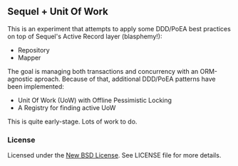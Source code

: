 Sequel + Unit Of Work
---------------------
This is an experiment that attempts to apply some DDD/PoEA best practices on top of Sequel's Active Record layer
(blasphemy!):

* Repository
* Mapper

The goal is managing both transactions and concurrency with an ORM-agnostic aproach. Because of that, additional
DDD/PoEA patterns have been implemented:

* Unit Of Work (UoW) with Offline Pessimistic Locking
* A Registry for finding active UoW

This is quite early-stage. Lots of work to do.

### License
Licensed under the [New BSD License](http://opensource.org/licenses/BSD-3-Clause). See LICENSE file for more details.

